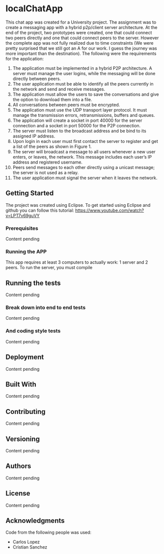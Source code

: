 # localChatApp

This chat app was created for a University project. The assignment was to create a messaging app with a hybrid p2p/client server architecture. At the end of the project, two prototypes were created, one that could connect two peers directly and one that could connect peers to the server. However the complete app was not fully realized due to time constraints (We were pretty surprised that we still got an A for our work. I guess the journey was more important than the destination). The following were the requirements for the application:

1.	The application must be implemented in a hybrid P2P architecture. A server must manage the user logins, while the messaging will be done directly between peers.
2.	The user application must be able to identify all the peers currently in the network and send and receive messages. 
3.	The application must allow the users to save the conversations and give the option to download them into a file. 
4.	All conversations between peers must be encrypted.
5.	The application must use the UDP transport layer protocol. It must manage the transmission errors, retransmissions, buffers and queues.
6.	The application will create a socket in port 40000 for the server connection and a socket in port 50000 for the P2P connection.
7.	The server must listen to the broadcast address and be bind to its assigned IP address. 
8.	Upon login in each user must first contact the server to register and get a list of the peers as shown in Figure 1.  
9.	The server will broadcast a message to all users whenever a new user enters, or leaves, the network. This message includes each user’s IP address and registered username.
10.	Peers send messages to each other directly using a unicast message; the server is not used as a relay. 
11.	The user application must signal the server when it leaves the network.



## Getting Started

The project was created using Eclipse. To get started using Eclipse and github you can follow this tutorial: 
https://www.youtube.com/watch?v=LPT7v69guVY


### Prerequisites

Content pending

### Running the APP

This app requires at least 3 computers to actually work: 1 server and 2 peers. To run the server, you must compile

## Running the tests

Content pending


### Break down into end to end tests

Content pending


### And coding style tests

Content pending

## Deployment

Content pending

## Built With

Content pending


## Contributing

Content pending

## Versioning

Content pending


## Authors

Content pending


## License

Content pending

## Acknowledgments
Code from the following people was used:
* Carlos Lopez
* Cristian Sanchez
